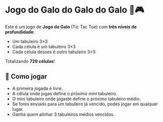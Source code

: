 # Jogo do Galo do Galo do Galo 🧠🎮

Este é um jogo de **Jogo do Galo** (Tic Tac Toe) com **três níveis de profundidade**:
- Um tabuleiro 3×3
- Cada célula é um tabuleiro 3×3
- Cada célula desses é outro tabuleiro 3×3

Totalizando **729 células**!

## 🎯 Como jogar
- A primeira jogada é livre.
- A célula onde jogas define o próximo mini tabuleiro.
- O mini tabuleiro onde jogaste define o próximo tabuleiro médio.
- Se fores enviado para um tabuleiro já vencido, podes jogar em qualquer lugar.
- Ganha quem alinhar 3 tabuleiros médios vencidos.
